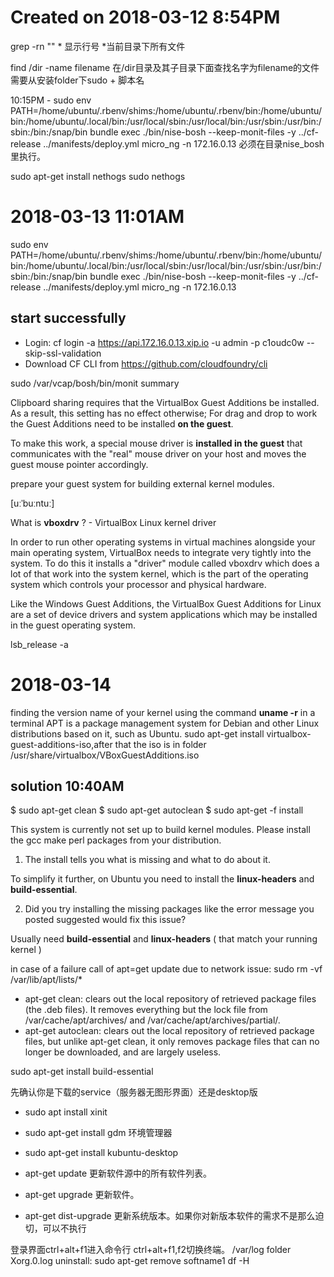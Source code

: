# Created on 2018-03-12 8:54PM

grep -rn "" * 显示行号 *当前目录下所有文件

find /dir -name filename  在/dir目录及其子目录下面查找名字为filename的文件
需要从安装folder下sudo + 脚本名

10:15PM - sudo env PATH=/home/ubuntu/.rbenv/shims:/home/ubuntu/.rbenv/bin:/home/ubuntu/bin:/home/ubuntu/.local/bin:/usr/local/sbin:/usr/local/bin:/usr/sbin:/usr/bin:/sbin:/bin:/snap/bin bundle exec ./bin/nise-bosh --keep-monit-files -y ../cf-release ../manifests/deploy.yml micro_ng -n 172.16.0.13 必须在目录nise_bosh里执行。

sudo apt-get install nethogs
sudo nethogs

# 2018-03-13 11:01AM
sudo env PATH=/home/ubuntu/.rbenv/shims:/home/ubuntu/.rbenv/bin:/home/ubuntu/bin:/home/ubuntu/.local/bin:/usr/local/sbin:/usr/local/bin:/usr/sbin:/usr/bin:/sbin:/bin:/snap/bin bundle exec ./bin/nise-bosh --keep-monit-files -y ../cf-release ../manifests/deploy.yml micro_ng -n 172.16.0.13

## start successfully

* Login: cf login -a https://api.172.16.0.13.xip.io -u admin -p c1oudc0w --skip-ssl-validation
* Download CF CLI from https://github.com/cloudfoundry/cli

sudo /var/vcap/bosh/bin/monit summary

Clipboard sharing requires that the VirtualBox Guest Additions be installed. As a result, this setting has no effect otherwise;
For drag and drop to work the Guest Additions need to be installed **on the guest**.

To make this work, a special mouse driver is **installed in the guest** that communicates with the "real" mouse driver on your host and moves the guest mouse pointer accordingly.

prepare your guest system for building external kernel modules.

[uːˈbuːntuː] 

What is **vboxdrv** ? - VirtualBox Linux kernel driver

In order to run other operating systems in virtual machines alongside your main operating system, VirtualBox needs to integrate very tightly into the system. To do this it installs a "driver" module called vboxdrv which does a lot of that work into the system kernel, which is the part of the operating system which controls your processor and physical hardware.

Like the Windows Guest Additions, the VirtualBox Guest Additions for Linux are a set of device drivers and system applications which may be installed in the guest operating system.

lsb_release -a

# 2018-03-14

finding the version name of your kernel using the command **uname -r** in a terminal
APT is a package management system for Debian and other Linux distributions based on it, such as Ubuntu.
sudo apt-get install virtualbox-guest-additions-iso,after that the iso is in folder /usr/share/virtualbox/VBoxGuestAdditions.iso

## solution 10:40AM
$ sudo apt-get clean
$ sudo apt-get autoclean
$ sudo apt-get -f install

This system is currently not set up to build kernel modules.
Please install the gcc make perl packages from your distribution.

1. The install tells you what is missing and what to do about it.

To simplify it further, on Ubuntu you need to install the **linux-headers** and **build-essential**.

2. Did you try installing the missing packages like the error message you posted suggested would fix this issue?

Usually need **build-essential** and **linux-headers** ( that match your running kernel )

in case of a failure call of apt=get update due to network issue: sudo rm -vf /var/lib/apt/lists/*

* apt-get clean: clears out the local repository of retrieved package files (the .deb files). It removes everything but the lock file from /var/cache/apt/archives/ and /var/cache/apt/archives/partial/.
* apt-get autoclean: clears out the local repository of retrieved package files, but unlike apt-get clean, it only removes package files that can no longer be downloaded, and are largely useless.

sudo apt-get install build-essential

先确认你是下载的service（服务器无图形界面）还是desktop版

* sudo apt install xinit
* sudo apt-get install gdm 环境管理器
* sudo apt-get install kubuntu-desktop

* apt-get update 更新软件源中的所有软件列表。 
* apt-get upgrade 更新软件。 
* apt-get dist-upgrade 更新系统版本。如果你对新版本软件的需求不是那么迫切，可以不执行

登录界面ctrl+alt+f1进入命令行
ctrl+alt+f1,f2切换终端。
/var/log folder
Xorg.0.log
uninstall: sudo apt-get remove softname1
df -H
